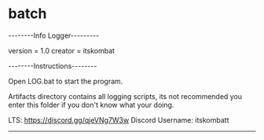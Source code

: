 # batch
--------Info Logger---------

version = 1.0
creator = itskombat

--------Instructions--------

Open LOG.bat to start the program.

Artifacts directory contains all logging scripts, its not recommended you
enter this folder if you don't know what your doing.

LTS: https://discord.gg/qjeVNg7W3w
Discord Username: itskombatt

--------------------------------
